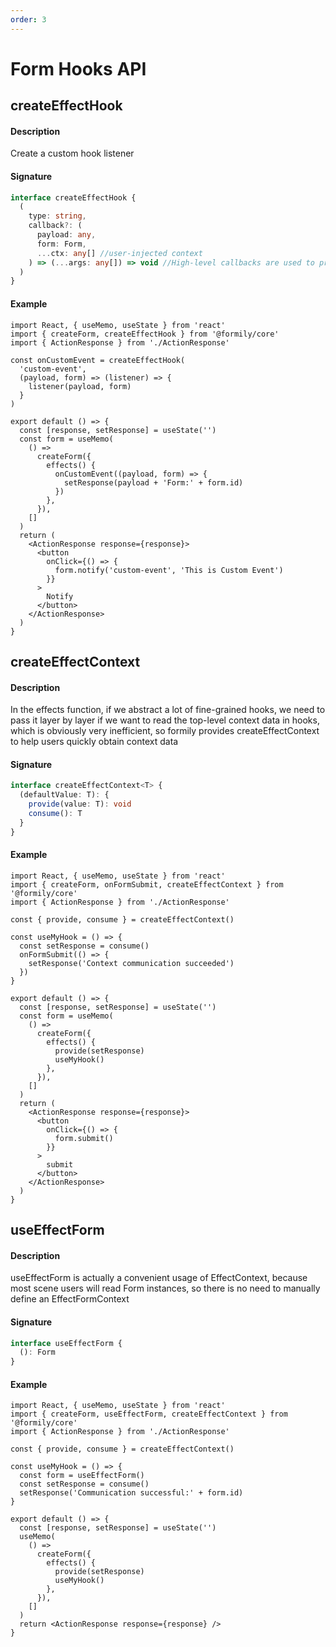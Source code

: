 ```yaml
---
order: 3
---
```


# Form Hooks API

## createEffectHook

#### Description

Create a custom hook listener

#### Signature

```ts
interface createEffectHook {
  (
    type: string,
    callback?: (
      payload: any,
      form: Form,
      ...ctx: any[] //user-injected context
    ) => (...args: any[]) => void //High-level callbacks are used to process the encapsulation of the listener and help users achieve parameter customization capabilities
  )
}
```

#### Example

```tsx
import React, { useMemo, useState } from 'react'
import { createForm, createEffectHook } from '@formily/core'
import { ActionResponse } from './ActionResponse'

const onCustomEvent = createEffectHook(
  'custom-event',
  (payload, form) => (listener) => {
    listener(payload, form)
  }
)

export default () => {
  const [response, setResponse] = useState('')
  const form = useMemo(
    () =>
      createForm({
        effects() {
          onCustomEvent((payload, form) => {
            setResponse(payload + 'Form:' + form.id)
          })
        },
      }),
    []
  )
  return (
    <ActionResponse response={response}>
      <button
        onClick={() => {
          form.notify('custom-event', 'This is Custom Event')
        }}
      >
        Notify
      </button>
    </ActionResponse>
  )
}
```

## createEffectContext

#### Description

In the effects function, if we abstract a lot of fine-grained hooks, we need to pass it layer by layer if we want to read the top-level context data in hooks, which is obviously very inefficient, so formily provides createEffectContext to help users quickly obtain context data

#### Signature

```ts
interface createEffectContext<T> {
  (defaultValue: T): {
    provide(value: T): void
    consume(): T
  }
}
```

#### Example

```tsx
import React, { useMemo, useState } from 'react'
import { createForm, onFormSubmit, createEffectContext } from '@formily/core'
import { ActionResponse } from './ActionResponse'

const { provide, consume } = createEffectContext()

const useMyHook = () => {
  const setResponse = consume()
  onFormSubmit(() => {
    setResponse('Context communication succeeded')
  })
}

export default () => {
  const [response, setResponse] = useState('')
  const form = useMemo(
    () =>
      createForm({
        effects() {
          provide(setResponse)
          useMyHook()
        },
      }),
    []
  )
  return (
    <ActionResponse response={response}>
      <button
        onClick={() => {
          form.submit()
        }}
      >
        submit
      </button>
    </ActionResponse>
  )
}
```

## useEffectForm

#### Description

useEffectForm is actually a convenient usage of EffectContext, because most scene users will read Form instances, so there is no need to manually define an EffectFormContext

#### Signature

```ts
interface useEffectForm {
  (): Form
}
```

#### Example

```tsx
import React, { useMemo, useState } from 'react'
import { createForm, useEffectForm, createEffectContext } from '@formily/core'
import { ActionResponse } from './ActionResponse'

const { provide, consume } = createEffectContext()

const useMyHook = () => {
  const form = useEffectForm()
  const setResponse = consume()
  setResponse('Communication successful:' + form.id)
}

export default () => {
  const [response, setResponse] = useState('')
  useMemo(
    () =>
      createForm({
        effects() {
          provide(setResponse)
          useMyHook()
        },
      }),
    []
  )
  return <ActionResponse response={response} />
}
```
